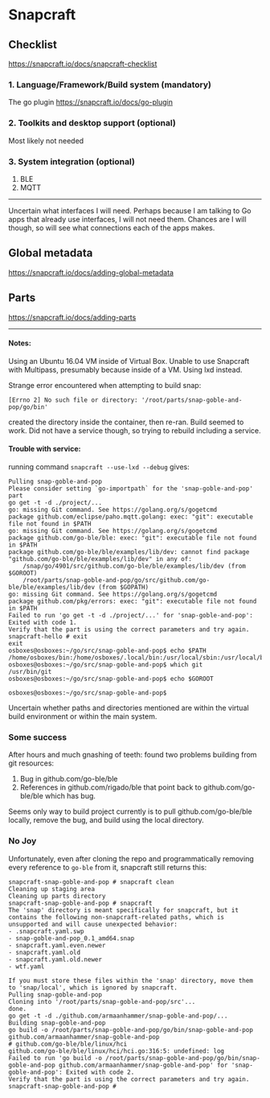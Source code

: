 # Snapcraft

## Checklist
https://snapcraft.io/docs/snapcraft-checklist

### 1. Language/Framework/Build system (mandatory)
The go plugin
https://snapcraft.io/docs/go-plugin

### 2. Toolkits and desktop support (optional)
Most likely not needed

### 3. System integration (optional)
1. BLE
2. MQTT

----------------
Uncertain what interfaces I will need. Perhaps because I am talking to Go apps that already use interfaces, I will not need them. Chances are I will though, so will see what connections each of the apps makes.

## Global metadata
https://snapcraft.io/docs/adding-global-metadata

## Parts
https://snapcraft.io/docs/adding-parts


---------------
#### Notes:
Using an Ubuntu 16.04 VM inside of Virtual Box. Unable to use Snapcraft with Multipass, presumably because inside of a VM. Using lxd instead.


Strange error encountered when attempting to build snap: 
```
[Errno 2] No such file or directory: '/root/parts/snap-goble-and-pop/go/bin'
```
created the directory inside the container, then re-ran. Build seemed to work. Did not have a service though, so trying to rebuild including a service.

#### Trouble with service:

running command `snapcraft --use-lxd --debug` gives:

```
Pulling snap-goble-and-pop 
Please consider setting `go-importpath` for the 'snap-goble-and-pop' part
go get -t -d ./project/...
go: missing Git command. See https://golang.org/s/gogetcmd
package github.com/eclipse/paho.mqtt.golang: exec: "git": executable file not found in $PATH
go: missing Git command. See https://golang.org/s/gogetcmd
package github.com/go-ble/ble: exec: "git": executable file not found in $PATH
package github.com/go-ble/ble/examples/lib/dev: cannot find package "github.com/go-ble/ble/examples/lib/dev" in any of:
	/snap/go/4901/src/github.com/go-ble/ble/examples/lib/dev (from $GOROOT)
	/root/parts/snap-goble-and-pop/go/src/github.com/go-ble/ble/examples/lib/dev (from $GOPATH)
go: missing Git command. See https://golang.org/s/gogetcmd
package github.com/pkg/errors: exec: "git": executable file not found in $PATH
Failed to run 'go get -t -d ./project/...' for 'snap-goble-and-pop': Exited with code 1.
Verify that the part is using the correct parameters and try again.
snapcraft-hello # exit
exit
osboxes@osboxes:~/go/src/snap-goble-and-pop$ echo $PATH
/home/osboxes/bin:/home/osboxes/.local/bin:/usr/local/sbin:/usr/local/bin:/usr/sbin:/usr/bin:/sbin:/bin:/usr/games:/usr/local/games:/snap/bin:/snap/bin:/var/lib/snapd/snap/bin:/snap/bin:/var/lib/snapd/snap/bin:/snap/bin:/var/lib/snapd/snap/bin
osboxes@osboxes:~/go/src/snap-goble-and-pop$ which git
/usr/bin/git
osboxes@osboxes:~/go/src/snap-goble-and-pop$ echo $GOROOT

osboxes@osboxes:~/go/src/snap-goble-and-pop$
```
Uncertain whether paths and directories mentioned are within the virtual build environment or within the main system.

### Some success
After hours and much gnashing of teeth: found two problems building from git resources:
1. Bug in github.com/go-ble/ble
2. References in github.com/rigado/ble that point back to github.com/go-ble/ble which has bug.

Seems only way to build project currently is to pull github.com/go-ble/ble locally, remove the bug, and build using the local directory.

### No Joy

Unfortunately, even after cloning the repo and programmatically removing every reference to `go-ble` from it, snapcraft still returns this:

```
snapcraft-snap-goble-and-pop # snapcraft clean
Cleaning up staging area
Cleaning up parts directory
snapcraft-snap-goble-and-pop # snapcraft
The 'snap' directory is meant specifically for snapcraft, but it contains the following non-snapcraft-related paths, which is unsupported and will cause unexpected behavior:
- .snapcraft.yaml.swp
- snap-goble-and-pop_0.1_amd64.snap
- snapcraft.yaml.even.newer
- snapcraft.yaml.old
- snapcraft.yaml.old.newer
- wtf.yaml

If you must store these files within the 'snap' directory, move them to 'snap/local', which is ignored by snapcraft.
Pulling snap-goble-and-pop 
Cloning into '/root/parts/snap-goble-and-pop/src'...
done.
go get -t -d ./github.com/armaanhammer/snap-goble-and-pop/...
Building snap-goble-and-pop 
go build -o /root/parts/snap-goble-and-pop/go/bin/snap-goble-and-pop github.com/armaanhammer/snap-goble-and-pop
# github.com/go-ble/ble/linux/hci
github.com/go-ble/ble/linux/hci/hci.go:316:5: undefined: log
Failed to run 'go build -o /root/parts/snap-goble-and-pop/go/bin/snap-goble-and-pop github.com/armaanhammer/snap-goble-and-pop' for 'snap-goble-and-pop': Exited with code 2.
Verify that the part is using the correct parameters and try again.
snapcraft-snap-goble-and-pop # 
```
